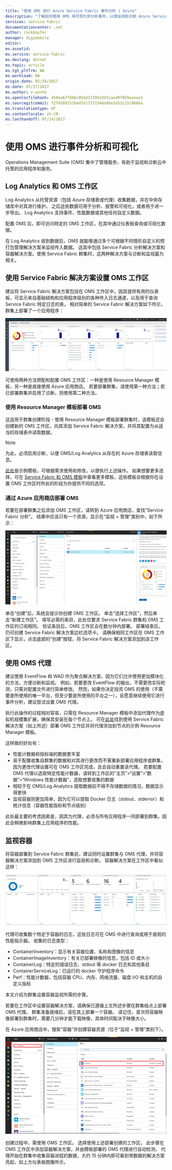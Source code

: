 ```yaml
---
title: "使用 OMS 进行 Azure Service Fabric 事件分析 | Azure"
description: "了解如何使用 OMS 来可视化和分析事件，以便监视和诊断 Azure Service Fabric 群集。"
services: service-fabric
documentationcenter: .net
author: rockboyfor
manager: digimobile
editor: 
ms.assetid: 
ms.service: service-fabric
ms.devlang: dotnet
ms.topic: article
ms.tgt_pltfrm: NA
ms.workload: NA
origin.date: 05/26/2017
ms.date: 07/17/2017
ms.author: v-yeche
ms.openlocfilehash: 458ea67f6b6c8b5d1f295d393caed07859aaeae1
ms.sourcegitcommit: f2f4389152bed7e17371546ddbe1e52c21c0686a
ms.translationtype: HT
ms.contentlocale: zh-CN
ms.lasthandoff: 07/14/2017
---
```

# <a name="event-analysis-and-visualization-with-oms"></a>使用 OMS 进行事件分析和可视化

Operations Management Suite (OMS) 集中了管理服务，有助于监视和诊断云中托管的应用程序和服务。
<!-- Not Available [What is OMS?](../operations-management-suite/operations-management-suite-overview.md) -->

## <a name="log-analytics-and-the-oms-workspace"></a>Log Analytics 和 OMS 工作区

Log Analytics 从托管资源（包括 Azure 存储表或代理）收集数据，并在中央存储库中对其进行维护。 之后这些数据可用于分析、报警和可视化，或者用于进一步导出。 Log Analytics 支持事件、性能数据或其他任何自定义数据。

配置 OMS 后，即可访问特定的 OMS 工作区，在其中通过仪表板查询或可视化数据。

在 Log Analytics 收到数据后，OMS 就能够通过多个可根据不同情形自定义的预打包管理解决方案来监视传入数据。 这其中包括 Service Fabric 分析解决方案和容器解决方案。使用 Service Fabric 群集时，这两种解决方案与诊断和监视最为相关。
<!-- Not Available [here](/operations-management-suite/operations-management-suite-solutions). -->

## <a name="setting-up-an-oms-workspace-with-the-service-fabric-solution"></a>使用 Service Fabric 解决方案设置 OMS 工作区

建议将 Service Fabric 解决方案包括在 OMS 工作区中，因其提供有用的仪表板，可显示来自基础结构和应用程序级别的各种传入日志通道，以及用于查询 Service Fabric 特定日志的表。 相对简单的 Service Fabric 解决方案如下所示，群集上部署了一个应用程序：

![OMS SF 解决方案](media/service-fabric-diagnostics-event-analysis-oms/service-fabric-solution.png)

可使用两种方法预配和配置 OMS 工作区：一种是使用 Resource Manager 模板，另一种是直接使用 Azure 应用商店。 若要部署群集，请使用第一种方法；若已部署群集并启用了诊断，则使用第二种方法。

### <a name="deploying-oms-using-a-resource-management-template"></a>使用 Resource Manager 模板部署 OMS

这适用于群集创建阶段 - 使用 Resource Manager 模板部署群集时，该模板还会创建新的 OMS 工作区，向其添加 Service Fabric 解决方案，并将其配置为从适当的存储表中读取数据。

>[!NOTE]
>为此，必须启用诊断，以便 OMS/Log Analytics 从存在的 Azure 存储表读取信息。

[此处](https://azure.microsoft.com/resources/templates/service-fabric-oms/)是示例模板，可根据需求使用和修改，以便执行上述操作。 如果想要更多选择，可在 [Service Fabric 和 OMS 模板](https://azure.microsoft.com/resources/templates/?term=service+fabric+OMS)中查看更多模板，这些模板会根据你在设置 OMS 工作区时所处的阶段为你提供不同的选项。

### <a name="deploying-oms-using-through-azure-marketplace"></a>通过 Azure 应用商店部署 OMS

若要在部署群集之后添加 OMS 工作区，请转到 Azure 应用商店，查找“Service Fabric 分析”。 结果中应该只有一个资源，显示在“监视 + 管理”类别中，如下所示：

![应用商店中的 OMS SF 分析](media/service-fabric-diagnostics-event-analysis-oms/service-fabric-analytics.png)

单击“创建”后，系统会提示你创建 OMS 工作区。 单击“选择工作区”，然后单击“新建工作区”。 填写必需的条目，此处仅要求 Service Fabric 群集和 OMS 工作区的订阅相同。 验证条目后，OMS 工作区会在数分钟内部署。 部署结束后，仍可创建 Service Fabric 解决方案边栏选项卡。 请确保相同工作区在 OMS 工作区下显示，点击底部的“创建”按钮，将 Service Fabric 解决方案添加到该工作区。

## <a name="using-the-oms-agent"></a>使用 OMS 代理

建议使用 EventFlow 和 WAD 作为聚合解决方案，因为它们允许使用更加模块化的方法，方便诊断和监视。 例如，若要更改 EventFlow 的输出，不需更改实际检测，只需对配置文件进行简单修改。 然而，如果你决定投资 OMS 的使用（不需要是所使用的唯一平台，但至少要是所使用的平台之一），且愿意继续使用它进行事件分析，建议尝试设置 OMS 代理。
<!-- Not Available [OMS agent](/log-analytics/log-analytics-windows-agents) -->

执行此操作的过程相对容易，只需在 Resource Manager 模板中添加代理作为虚拟机规模集扩展，确保其安装在每个节点上。 可在[此处](https://github.com/ChackDan/Service-Fabric/tree/master/ARM%20Templates/SF%20OMS%20Sample)找到使用 Service Fabric 解决方案（如上所述）部署 OMS 工作区并将代理添加到节点的示例 Resource Manager 模板。

这样做的好处有：

* 性能计数器和指标端的数据更丰富
* 易于配置收集自群集的数据和对其进行更改而不需重新部署应用程序或群集，因为更改代理设置可在 OMS 工作区完成，且会自动重置该代理。 若要配置 OMS 代理以选取特定性能计数器，请转到工作区的“主页”>“设置”>“数据”>“Windows 性能计数器”，选取想要收集的数据
* 相较于在 OMS/Log Analytics 提取数据前不得不存储数据的情况，数据显示得更快
* 监视容器则更加简单，因为它可以提取 Docker 日志（stdout、stderror）和统计信息（容器性能指标和节点级别）

此处最主要的考虑因素是，因其为代理，必须与所有应用程序一同部署到群集，因此会稍微影响群集上应用程序的性能。

## <a name="monitoring-containers"></a>监视容器

将容器部署到 Service Fabric 群集前，建议同时设置群集与 OMS 代理，并将容器解决方案添加到 OMS 工作区进行监视和诊断。 容器解决方案在工作区中看似这样：

![基本 OMS 仪表板](./media/service-fabric-diagnostics-event-analysis-oms/oms-containers-dashboard.png)

代理可收集数个特定于容器的日志，这些日志可在 OMS 中进行查询或用于直观的性能指示器。 收集的日志类型：

* ContainerInventory：显示有关容器位置、名称和图像的信息
* ContainerImageInventory：有关已部署映像的信息，包括 ID 或大小
* ContainerLog：特定的错误日志、stdout 等 docker 日志和其他条目
* ContainerServiceLog：已运行的 docker 守护程序命令
* Perf：性能计数器，包括容器 CPU、内存、网络流量、磁盘 I/O 和主机的自定义指标

本文介绍为群集设置容器监视所需的步骤。
<!-- Not Available [documentation](../log-analytics/log-analytics-containers.md) -->

若要在工作区中设置容器解决方案，请确保已遵循上文所述步骤在群集结点上部署 OMS 代理。 群集准备就绪后，请在其上部署一个容器。 请记住，首次将容器映像部署到群集时，需要几分钟才能下载映像，具体时间取决于映像大小。

在 Azure 应用商店中，搜索“容器”并创建容器资源（位于“监视 + 管理”类别下）。

![添加容器解决方案](./media/service-fabric-diagnostics-event-analysis-oms/containers-solution.png)

创建过程中，需使用 OMS 工作区。 选择使用上述部署创建的工作区。 此步骤在 OMS 工作区中添加容器解决方案，并由模板部署的 OMS 代理进行自动检测。 代理开始在群集中收集容器进程的数据，大约 15 分钟内即可看到带数据的解决方案亮起，如上方仪表板图像所示。

<!-- Not Available ## Next steps -->

<!-- Not Available Explore the following OMS tools and options to customize a workspace to your needs: -->

<!-- Not Available * For on-premise clusters, OMS offers a Gateway (HTTP Forward Proxy) that can be used to send data to OMS. Read more about that in [Connecting computers without Internet access to OMS using the OMS Gateway](../log-analytics/log-analytics-oms-gateway.md) -->
<!-- Not Available * Configure OMS to set up [automated alerting](../log-analytics/log-analytics-alerts.md) to aid in detecting and diagnostics -->
<!-- Not Available * Get familiarized with the [log search and querying](../log-analytics/log-analytics-log-searches.md) features offered as part of Log Analytics -->